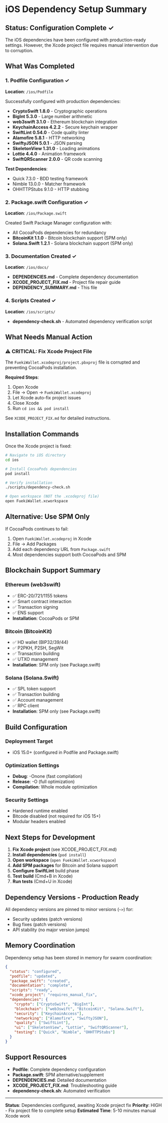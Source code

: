 # iOS Dependency Setup Summary

## Status: Configuration Complete ✓

The iOS dependencies have been configured with production-ready settings. However, the Xcode project file requires manual intervention due to corruption.

## What Was Completed

### 1. Podfile Configuration ✓
**Location**: `/ios/Podfile`

Successfully configured with production dependencies:
- **CryptoSwift 1.8.0** - Cryptographic operations
- **BigInt 5.3.0** - Large number arithmetic
- **web3swift 3.1.0** - Ethereum blockchain integration
- **KeychainAccess 4.2.2** - Secure keychain wrapper
- **SwiftLint 0.54.0** - Code quality linter
- **Alamofire 5.8.1** - HTTP networking
- **SwiftyJSON 5.0.1** - JSON parsing
- **SkeletonView 1.31.0** - Loading animations
- **Lottie 4.4.0** - Animation framework
- **SwiftQRScanner 2.0.0** - QR code scanning

**Test Dependencies**:
- Quick 7.3.0 - BDD testing framework
- Nimble 13.0.0 - Matcher framework
- OHHTTPStubs 9.1.0 - HTTP stubbing

### 2. Package.swift Configuration ✓
**Location**: `/ios/Package.swift`

Created Swift Package Manager configuration with:
- All CocoaPods dependencies for redundancy
- **BitcoinKit 1.1.0** - Bitcoin blockchain support (SPM only)
- **Solana.Swift 1.2.1** - Solana blockchain support (SPM only)

### 3. Documentation Created ✓
**Location**: `/ios/docs/`

- **DEPENDENCIES.md** - Complete dependency documentation
- **XCODE_PROJECT_FIX.md** - Project file repair guide
- **DEPENDENCY_SUMMARY.md** - This file

### 4. Scripts Created ✓
**Location**: `/ios/scripts/`

- **dependency-check.sh** - Automated dependency verification script

## What Needs Manual Action

### ⚠️ CRITICAL: Fix Xcode Project File

The `FuekiWallet.xcodeproj/project.pbxproj` file is corrupted and preventing CocoaPods installation.

**Required Steps**:
1. Open Xcode
2. File → Open → `FuekiWallet.xcodeproj`
3. Let Xcode auto-fix project issues
4. Close Xcode
5. Run `cd ios && pod install`

See `XCODE_PROJECT_FIX.md` for detailed instructions.

## Installation Commands

Once the Xcode project is fixed:

```bash
# Navigate to iOS directory
cd ios

# Install CocoaPods dependencies
pod install

# Verify installation
./scripts/dependency-check.sh

# Open workspace (NOT the .xcodeproj file)
open FuekiWallet.xcworkspace
```

## Alternative: Use SPM Only

If CocoaPods continues to fail:

1. Open `FuekiWallet.xcodeproj` in Xcode
2. File → Add Packages
3. Add each dependency URL from `Package.swift`
4. Most dependencies support both CocoaPods and SPM

## Blockchain Support Summary

### Ethereum (web3swift)
- ✅ ERC-20/721/1155 tokens
- ✅ Smart contract interaction
- ✅ Transaction signing
- ✅ ENS support
- **Installation**: CocoaPods or SPM

### Bitcoin (BitcoinKit)
- ✅ HD wallet (BIP32/39/44)
- ✅ P2PKH, P2SH, SegWit
- ✅ Transaction building
- ✅ UTXO management
- **Installation**: SPM only (see Package.swift)

### Solana (Solana.Swift)
- ✅ SPL token support
- ✅ Transaction building
- ✅ Account management
- ✅ RPC client
- **Installation**: SPM only (see Package.swift)

## Build Configuration

### Deployment Target
- iOS 15.0+ (configured in Podfile and Package.swift)

### Optimization Settings
- **Debug**: -Onone (fast compilation)
- **Release**: -O (full optimization)
- **Compilation**: Whole module optimization

### Security Settings
- Hardened runtime enabled
- Bitcode disabled (not required for iOS 15+)
- Modular headers enabled

## Next Steps for Development

1. **Fix Xcode project** (see XCODE_PROJECT_FIX.md)
2. **Install dependencies** (`pod install`)
3. **Open workspace** (`open FuekiWallet.xcworkspace`)
4. **Add SPM packages** for Bitcoin and Solana support
5. **Configure SwiftLint** build phase
6. **Test build** (Cmd+B in Xcode)
7. **Run tests** (Cmd+U in Xcode)

## Dependency Versions - Production Ready

All dependency versions are pinned to minor versions (`~>`) for:
- Security updates (patch versions)
- Bug fixes (patch versions)
- API stability (no major version jumps)

## Memory Coordination

Dependency setup has been stored in memory for swarm coordination:

```json
{
  "status": "configured",
  "podfile": "updated",
  "package_swift": "created",
  "documentation": "complete",
  "scripts": "ready",
  "xcode_project": "requires_manual_fix",
  "dependencies": {
    "crypto": ["CryptoSwift", "BigInt"],
    "blockchain": ["web3swift", "BitcoinKit", "Solana.Swift"],
    "security": ["KeychainAccess"],
    "networking": ["Alamofire", "SwiftyJSON"],
    "quality": ["SwiftLint"],
    "ui": ["SkeletonView", "Lottie", "SwiftQRScanner"],
    "testing": ["Quick", "Nimble", "OHHTTPStubs"]
  }
}
```

## Support Resources

- **Podfile**: Complete dependency configuration
- **Package.swift**: SPM alternative/supplement
- **DEPENDENCIES.md**: Detailed documentation
- **XCODE_PROJECT_FIX.md**: Troubleshooting guide
- **dependency-check.sh**: Automated verification

---

**Status**: Dependencies configured, awaiting Xcode project fix
**Priority**: HIGH - Fix project file to complete setup
**Estimated Time**: 5-10 minutes manual Xcode work
